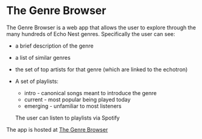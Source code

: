# The Genre Browser

The Genre Browser is a web app that allows the user to explore through the many
hundreds of Echo Nest genres. Specifically the user can see:

 - a brief description of the genre
 - a list of similar genres
 - the set of top artists for that genre (which are linked to the echotron)
 - A set of playlists:
 	- intro - canonical songs meant to introduce the genre
 	- current - most popular being played today
 	- emerging - unfamiliar to most listeners

    The user can listen to playlists via Spotify
 	
 The app is hosted at [The Genre Browser](http://static.echonest.com/GenreBrowser/)
